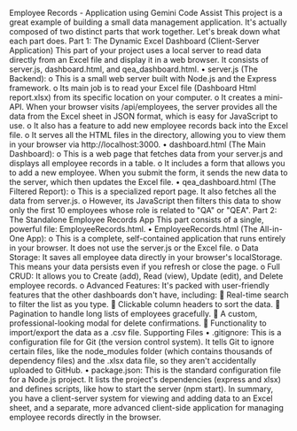 Employee Records - Application using Gemini Code Assist
This project is a great example of building a small data management application. It's actually composed of two distinct parts that work together. Let's break down what each part does.
Part 1: The Dynamic Excel Dashboard (Client-Server Application)
This part of your project uses a local server to read data directly from an Excel file and display it in a web browser. It consists of server.js, dashboard.html, and qea_dashboard.html.
•	server.js (The Backend):
o	This is a small web server built with Node.js and the Express framework.
o	Its main job is to read your Excel file (Dashboard Html report.xlsx) from its specific location on your computer.
o	It creates a mini-API. When your browser visits /api/employees, the server provides all the data from the Excel sheet in JSON format, which is easy for JavaScript to use.
o	It also has a feature to add new employee records back into the Excel file.
o	It serves all the HTML files in the directory, allowing you to view them in your browser via http://localhost:3000.
•	dashboard.html (The Main Dashboard):
o	This is a web page that fetches data from your server.js and displays all employee records in a table.
o	It includes a form that allows you to add a new employee. When you submit the form, it sends the new data to the server, which then updates the Excel file.
•	qea_dashboard.html (The Filtered Report):
o	This is a specialized report page. It also fetches all the data from server.js.
o	However, its JavaScript then filters this data to show only the first 10 employees whose role is related to "QA" or "QEA".
Part 2: The Standalone Employee Records App
This part consists of a single, powerful file: EmployeeRecords.html.
•	EmployeeRecords.html (The All-in-One App):
o	This is a complete, self-contained application that runs entirely in your browser. It does not use the server.js or the Excel file.
o	Data Storage: It saves all employee data directly in your browser's localStorage. This means your data persists even if you refresh or close the page.
o	Full CRUD: It allows you to Create (add), Read (view), Update (edit), and Delete employee records.
o	Advanced Features: It's packed with user-friendly features that the other dashboards don't have, including:
	Real-time search to filter the list as you type.
	Clickable column headers to sort the data.
	Pagination to handle long lists of employees gracefully.
	A custom, professional-looking modal for delete confirmations.
	Functionality to import/export the data as a .csv file.
Supporting Files
•	.gitignore: This is a configuration file for Git (the version control system). It tells Git to ignore certain files, like the node_modules folder (which contains thousands of dependency files) and the .xlsx data file, so they aren't accidentally uploaded to GitHub.
•	package.json: This is the standard configuration file for a Node.js project. It lists the project's dependencies (express and xlsx) and defines scripts, like how to start the server (npm start).
In summary, you have a client-server system for viewing and adding data to an Excel sheet, and a separate, more advanced client-side application for managing employee records directly in the browser.

